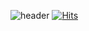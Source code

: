 ![header](https://capsule-render.vercel.app/api?type=waving&color=lightgreen&height=300&section=header&text=NohHaYoon&fontSize=90)
[![Hits](https://hits.seeyoufarm.com/api/count/incr/badge.svg?url=https%3A%2F%2Fgithub.com%2Fgjbae1212%2Fhit-counter&count_bg=%237AD891&title_bg=%23555555&icon=reverbnation.svg&icon_color=%23BDE8B9&title=hits&edge_flat=false)](https://hits.seeyoufarm.com)
<!--
**nohhayoon/nohhayoon** is a ✨ _special_ ✨ repository because its `README.md` (this file) appears on your GitHub profile.

Here are some ideas to get you started:

- 🔭 I’m currently working on ...
- 🌱 I’m currently learning ...
- 👯 I’m looking to collaborate on ...
- 🤔 I’m looking for help with ...
- 💬 Ask me about ...
- 📫 How to reach me: ...
- 😄 Pronouns: ...
- ⚡ Fun fact: ...
-->
